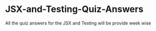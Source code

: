 # JSX-and-Testing-Quiz-Answers
All the quiz answers for the JSX and Testing will be provide week wise
